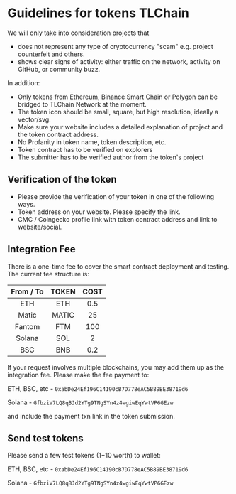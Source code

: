 # Guidelines for tokens TLChain

We will only take into consideration projects that
- does not represent any type of cryptocurrency "scam" e.g. project counterfeit and others.
- shows clear signs of activity: either traffic on the network, activity on GitHub, or community buzz.

In addition:

- Only tokens from Ethereum, Binance Smart Chain or Polygon can be bridged to TLChain Network at the moment.
- The token icon should be small, square, but high resolution, ideally a vector/svg.
- Make sure your website includes a detailed explanation of project and the token contract address.
- No Profanity in token name, token description, etc.
- Token contract has to be verified on explorers
- The submitter has to be verified author from the token's project

## Verification of the token

- Please provide the verification of your token in one of the following ways.
- Token address on your website. Please specify the link.
- CMC / Coingecko profile link with token contract address and link to website/social.

## Integration Fee

There is a one-time fee to cover the smart contract deployment and testing. The current fee structure is:

| From / To | TOKEN | COST |
| :---: | :---: | :---: |
| ETH| ETH | 0.5 |
| Matic| MATIC | 25 |
| Fantom| FTM | 100 |
| Solana| SOL | 2 |
| BSC| BNB | 0.2 |

If your request involves multiple blockchains, you may add them up as the integration fee.
Please make the fee payment to:

ETH, BSC, etc - ```0xabDe24Ef196C14190cB7D778eAC5B89BE38719d6```

Solana - ```GfbziV7LQ8qBJd2YTg9TNgSYn4z4wgiwEqYwtVP6GEzw``` 

and include the payment txn link in the token submission.

## Send test tokens

Please send a few test tokens ($1-$10 worth) to wallet: 

ETH, BSC, etc - ```0xabDe24Ef196C14190cB7D778eAC5B89BE38719d6```

Solana - ```GfbziV7LQ8qBJd2YTg9TNgSYn4z4wgiwEqYwtVP6GEzw``` 
